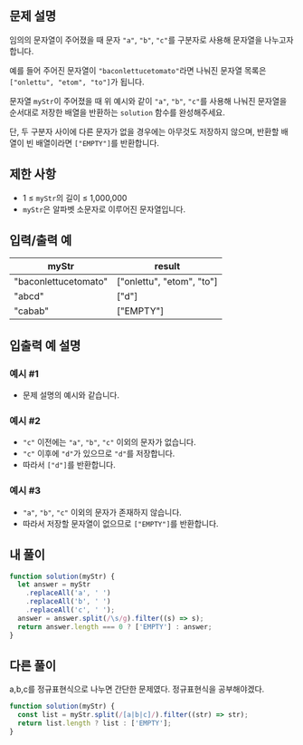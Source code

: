 ## 문제 설명

임의의 문자열이 주어졌을 때 문자 `"a"`, `"b"`, `"c"`를 구분자로 사용해 문자열을 나누고자 합니다.

예를 들어 주어진 문자열이 `"baconlettucetomato"`라면 나눠진 문자열 목록은 `["onlettu", "etom", "to"]`가 됩니다.

문자열 `myStr`이 주어졌을 때 위 예시와 같이 `"a"`, `"b"`, `"c"`를 사용해 나눠진 문자열을 순서대로 저장한 배열을 반환하는 `solution` 함수를 완성해주세요.

단, 두 구분자 사이에 다른 문자가 없을 경우에는 아무것도 저장하지 않으며, 반환할 배열이 빈 배열이라면 `["EMPTY"]`를 반환합니다.

## 제한 사항

- 1 ≤ `myStr`의 길이 ≤ 1,000,000
- `myStr`은 알파벳 소문자로 이루어진 문자열입니다.

## 입력/출력 예

| myStr                | result                    |
| -------------------- | ------------------------- |
| "baconlettucetomato" | ["onlettu", "etom", "to"] |
| "abcd"               | ["d"]                     |
| "cabab"              | ["EMPTY"]                 |

## 입출력 예 설명

### 예시 #1

- 문제 설명의 예시와 같습니다.

### 예시 #2

- `"c"` 이전에는 `"a"`, `"b"`, `"c"` 이외의 문자가 없습니다.
- `"c"` 이후에 `"d"`가 있으므로 `"d"`를 저장합니다.
- 따라서 `["d"]`를 반환합니다.

### 예시 #3

- `"a"`, `"b"`, `"c"` 이외의 문자가 존재하지 않습니다.
- 따라서 저장할 문자열이 없으므로 `["EMPTY"]`를 반환합니다.

## 내 풀이

```js
function solution(myStr) {
  let answer = myStr
    .replaceAll('a', ' ')
    .replaceAll('b', ' ')
    .replaceAll('c', ' ');
  answer = answer.split(/\s/g).filter((s) => s);
  return answer.length === 0 ? ['EMPTY'] : answer;
}
```

## 다른 풀이

a,b,c를 정규표현식으로 나누면 간단한 문제였다. 정규표현식을 공부해야겠다.

```js
function solution(myStr) {
  const list = myStr.split(/[a|b|c]/).filter((str) => str);
  return list.length ? list : ['EMPTY'];
}
```
